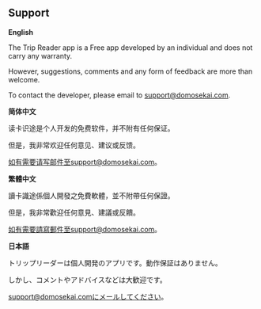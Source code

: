 ## Support

**English**

The Trip Reader app is a Free app developed by an individual and does not carry any warranty.

However, suggestions, comments and any form of feedback are more than welcome. 

To contact the developer, please email to support@domosekai.com.

**简体中文**

读卡识途是个人开发的免费软件，并不附有任何保证。

但是，我非常欢迎任何意见、建议或反馈。

如有需要请写邮件至support@domosekai.com。

**繁體中文**

讀卡識途係個人開發之免費軟體，並不附帶任何保證。

但是，我非常歡迎任何意見、建議或反饋。

如有需要請寫郵件至support@domosekai.com。

**日本語**

トリップリーダーは個人開発のアプリです。動作保証はありません。

しかし、コメントやアドバイスなどは大歓迎です。

support@domosekai.comにメールしてください。
